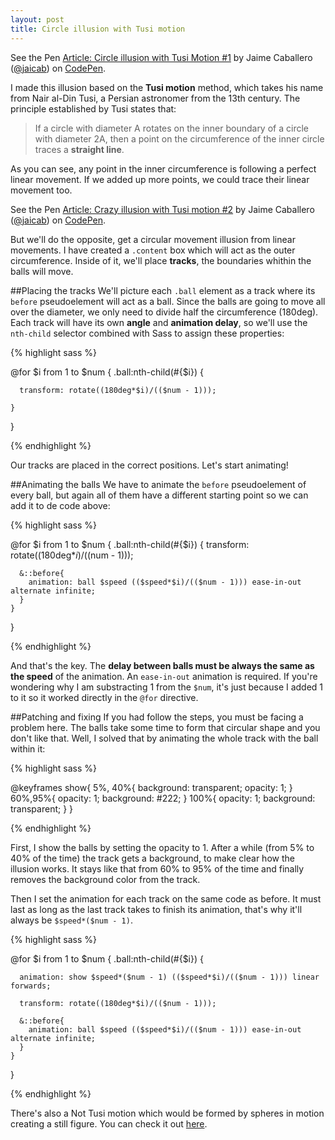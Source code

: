 ```yaml
---
layout: post
title: Circle illusion with Tusi motion
---
```


<p data-height="500" data-theme-id="7008" data-slug-hash="EKfCw" data-default-tab="result" class='codepen'>See the Pen <a href='http://codepen.io/jaicab/pen/EKfCw/'>Article: Circle illusion with Tusi Motion #1</a> by Jaime Caballero (<a href='http://codepen.io/jaicab'>@jaicab</a>) on <a href='http://codepen.io'>CodePen</a>.</p>
<script async src="//codepen.io/assets/embed/ei.js"></script>

I made this illusion based on the **Tusi motion** method, which takes his name from Nair al-Din Tusi, a Persian astronomer from the 13th century. The principle established by Tusi states that: 

> If a circle with diameter A rotates on the inner boundary of a circle with diameter 2A, then a point on the circumference of the inner circle traces a **straight line**.

As you can see, any point in the inner circumference is following a perfect linear movement. If we added up more points, we could trace their linear movement too.

<p data-height="350" data-theme-id="7008" data-slug-hash="zHtxb" data-default-tab="result" class='codepen'>See the Pen <a href='http://codepen.io/jaicab/pen/zHtxb/'>Article: Crazy illusion with Tusi motion #2</a> by Jaime Caballero (<a href='http://codepen.io/jaicab'>@jaicab</a>) on <a href='http://codepen.io'>CodePen</a>.</p>
<script async src="//codepen.io/assets/embed/ei.js"></script>

But we'll do the opposite, get a circular movement illusion from linear movements. I have created a `.content` box which will act as the outer circumference. Inside of it, we'll place **tracks**, the boundaries whithin the balls will move.

##Placing the tracks
We'll picture each `.ball` element as a track where its `before` pseudoelement will act as a ball. Since the balls are going to move all over the diameter, we only need to divide half the circumference (180deg). Each track will have its own **angle** and **animation delay**, so we'll use the `nth-child` selector combined with Sass to assign these properties:


{% highlight sass %}

@for $i from 1 to $num {
    .ball:nth-child(#{$i}) {
       
      transform: rotate((180deg*$i)/(($num - 1)));

    }
}

{% endhighlight %}


Our tracks are placed in the correct positions. Let's start animating! 

##Animating the balls 
We have to animate the `before` pseudoelement of every ball, but again all of them have a different starting point so we can add it to de code above:


{% highlight sass %}

@for $i from 1 to $num {
    .ball:nth-child(#{$i}) {
      transform: rotate((180deg*$i)/(($num - 1)));

	  &::before{
      	animation: ball $speed (($speed*$i)/(($num - 1))) ease-in-out alternate infinite;
      }
    }
}

{% endhighlight %}


And that's the key. The **delay between balls must be always the same as the speed** of the animation. An `ease-in-out` animation is required. If you're wondering why I am substracting 1 from the `$num`, it's just because I added 1 to it so it worked directly in the `@for` directive.

##Patching and fixing
If you had follow the steps, you must be facing a problem here. The balls take some time to form that circular shape and you don't like that. Well, I solved that by animating the whole track with the ball within it:


{% highlight sass %}

@keyframes show{
  5%, 40%{
    background: transparent;
    opacity: 1;
  }
  60%,95%{
    opacity: 1;
    background: #222;
  }
  100%{
    opacity: 1;
    background: transparent;
  }
}

{% endhighlight %}


First, I show the balls by setting the opacity to 1. After a while (from 5% to 40% of the time) the track gets a background, to make clear how the illusion works. It stays like that from 60% to 95% of the time and finally removes the background color from the track.

Then I set the animation for each track on the same code as before. It must last as long as the last track takes to finish its animation, that's why it'll always be `$speed*($num - 1)`.

{% highlight sass %}

@for $i from 1 to $num {
    .ball:nth-child(#{$i}) {
      
      animation: show $speed*($num - 1) (($speed*$i)/(($num - 1))) linear forwards;
      
      transform: rotate((180deg*$i)/(($num - 1)));
      
      &::before{
        animation: ball $speed (($speed*$i)/(($num - 1))) ease-in-out alternate infinite;
      }
    }
}

{% endhighlight %}



There's also a Not Tusi motion which would be formed by spheres in motion creating a still figure. You can check it out [here](http://illusionoftheyear.com/cat/author/alex-rose-henig/).

